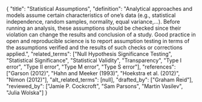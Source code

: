 {
    "title": "Statistical Assumptions",
    "definition": "Analytical approaches and models assume certain characteristics of one’s data (e.g., statistical independence, random samples, normality, equal variance,...). Before running an analysis, these assumptions should be checked since their violation can change the results and conclusion of a study. Good practice in open and reproducible science is to report assumption testing in terms of the assumptions verified and the results of such checks or corrections applied.",
    "related_terms": ["Null Hypothesis Significance Testing", "Statistical Significance", "Statistical Validity", "Transparency", "Type I error", "Type II error", "Type M error", "Type S error"],
    "references": ["Garson (2012)", "Hahn and Meeker (1993)", "Hoekstra et al. (2012)", "Nimon (2012)"],
    "alt_related_terms": [null],
    "drafted_by": ["Graham Reid"],
    "reviewed_by": ["Jamie P. Cockcroft", "Sam Parsons", "Martin Vasilev", "Julia Wolska"]
  }
